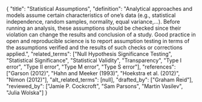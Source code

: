 {
    "title": "Statistical Assumptions",
    "definition": "Analytical approaches and models assume certain characteristics of one’s data (e.g., statistical independence, random samples, normality, equal variance,...). Before running an analysis, these assumptions should be checked since their violation can change the results and conclusion of a study. Good practice in open and reproducible science is to report assumption testing in terms of the assumptions verified and the results of such checks or corrections applied.",
    "related_terms": ["Null Hypothesis Significance Testing", "Statistical Significance", "Statistical Validity", "Transparency", "Type I error", "Type II error", "Type M error", "Type S error"],
    "references": ["Garson (2012)", "Hahn and Meeker (1993)", "Hoekstra et al. (2012)", "Nimon (2012)"],
    "alt_related_terms": [null],
    "drafted_by": ["Graham Reid"],
    "reviewed_by": ["Jamie P. Cockcroft", "Sam Parsons", "Martin Vasilev", "Julia Wolska"]
  }
